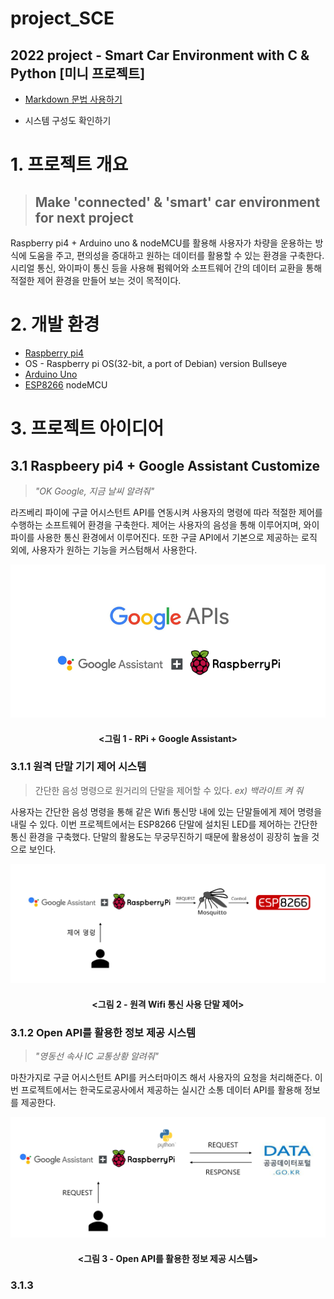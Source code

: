 # project_SCE

## 2022 project - Smart Car Environment with C & Python [미니 프로젝트]

* [Markdown 문법 사용하기](http://whatismarkdown.com/)


* 시스템 구성도 확인하기


# 1. 프로젝트 개요
> ## Make 'connected' & 'smart' car environment for next project
Raspberry pi4 + Arduino uno & nodeMCU를 활용해 사용자가 차량을 운용하는 방식에 도움을 주고, 편의성을 증대하고 원하는 데이터를 활용할 수 있는 환경을 구축한다. 시리얼 통신, 와이파이 통신 등을 사용해 펌웨어와 소프트웨어 간의 데이터 교환을 통해 적절한 제어 환경을 만들어 보는 것이 목적이다.


# 2. 개발 환경
* [Raspberry pi4](https://www.raspberrypi.com/products/raspberry-pi-4-model-b/) 
* OS - Raspberry pi OS(32-bit, a port of Debian) version Bullseye
* [Arduino Uno](https://docs.arduino.cc/hardware/uno-rev3)
* [ESP8266](https://arduino-esp8266.readthedocs.io/en/latest/) nodeMCU


# 3. 프로젝트 아이디어
## 3.1 Raspbeery pi4 + Google Assistant Customize
> *"OK Google, 지금 날씨 알려줘"*

라즈베리 파이에 구글 어시스턴트 API를 연동시켜 사용자의 명령에 따라 적절한 제어를 수행하는 소프트웨어 환경을 구축한다. 제어는 사용자의 음성을 통해 이루어지며, 와이파이를 사용한 통신 환경에서 이루어진다. 또한 구글 API에서 기본으로 제공하는 로직 외에, 사용자가 원하는 기능을 커스텀해서 사용한다.

<p align ="center"><img src="./img/rpi_gs.PNG"></p>

<center><h4><그림 1 - RPi + Google Assistant></h4></center>

### 3.1.1 원격 단말 기기 제어 시스템
> 간단한 음성 명령으로 원거리의 단말을 제어할 수 있다. *ex) 백라이트 켜 줘*

사용자는 간단한 음성 명령을 통해 같은 Wifi 통신망 내에 있는 단말들에게 제어 명령을 내릴 수 있다. 이번 프로젝트에서는 ESP8266 단말에 설치된 LED를 제어하는 간단한 통신 환경을 구축했다. 단말의 활용도는 무궁무진하기 때문에 활용성이 굉장히 높을 것으로 보인다.

<p align ="center"><img src="./img/remote_node_control.PNG"></p>

<center><h4><그림 2 - 원격 Wifi 통신 사용 단말 제어></h4></center>

### 3.1.2 Open API를 활용한 정보 제공 시스템
> *"영동선 속사 IC 교통상황 알려줘"*

마찬가지로 구글 어시스턴트 API를 커스터마이즈 해서 사용자의 요청을 처리해준다. 이번 프로젝트에서는 한국도로공사에서 제공하는 실시간 소통 데이터 API를 활용해 정보를 제공한다.

<p align ="center"><img src="./img/request_openapi_response.PNG"></p>

<center><h4><그림 3 - Open API를 활용한 정보 제공 시스템></h4></center>

### 3.1.3

